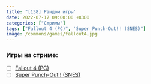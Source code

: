 ```yaml
---
title: "[138] Рандом игры"
date: 2022-07-17 09:00:00 +0300
categories: ["Стримы"]
tags: ["Fallout 4 (PC)", "Super Punch-Out!! (SNES)"]
image: /commons/games/fallout4.jpg
---
```


### Игры на стриме:
+ [ ] [Fallout 4 (PC)](/tags/fallout-4-pc)
+ [ ] [Super Punch-Out!! (SNES)](/tags/super-punch-out-snes)
